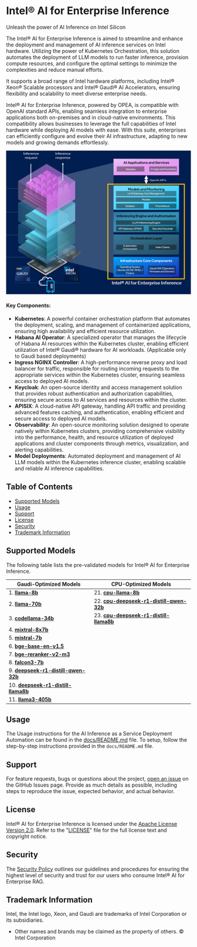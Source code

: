 # Intel® AI for Enterprise Inference

Unleash the power of AI Inference on Intel Silicon

The Intel® AI for Enterprise Inference is aimed to streamline and enhance the deployment and management of AI inference services on Intel hardware. Utilizing the power of Kubernetes Orchestration, this solution automates the deployment of LLM models to run faster inference, provision compute resources, and configure the optimal settings to minimize the complexities and reduce manual efforts.

It supports a broad range of Intel hardware platforms, including Intel® Xeon® Scalable processors and Intel® Gaudi® AI Accelerators, ensuring flexibility and scalability to meet diverse enterprise needs.

Intel® AI for Enterprise Inference, powered by OPEA, is compatible with OpenAI standard APIs, enabling seamless integration to enterprise applications both on-premises and in cloud-native environments. This compatibility allows businesses to leverage the full capabilities of Intel hardware while deploying AI models with ease. With this suite, enterprises can efficiently configure and evolve their AI infrastructure, adapting to new models and growing demands effortlessly. 

![Intel AI for Enterprise Inference](docs/pictures/Enterprise-Inference-Architecture.png)

#### Key Components:
   - **Kubernetes**: A powerful container orchestration platform that automates the deployment, scaling, and management of containerized applications, ensuring high availability and efficient resource utilization.
   - **Habana AI Operator**: A specialized operator that manages the lifecycle of Habana AI resources within the Kubernetes cluster, enabling efficient utilization of Intel® Gaudi® hardware for AI workloads. (Applicable only to Gaudi based deployments)
   - **Ingress NGINX Controller**: A high-performance reverse proxy and load balancer for traffic, responsible for routing incoming requests to the appropriate services within the Kubernetes cluster, ensuring seamless access to deployed AI models.
   - **Keycloak**: An open-source identity and access management solution that provides robust authentication and authorization capabilities, ensuring secure access to AI services and resources within the cluster.
   - **APISIX**: A cloud-native API gateway, handling API traffic and providing advanced features caching, and authentication, enabling efficient and secure access to deployed AI models.
   - **Observability**: An open-source monitoring solution designed to operate natively within Kubernetes clusters, providing comprehensive visibility into the performance, health, and resource utilization of deployed applications and cluster components through metrics, visualization, and alerting capabilities.
   - **Model Deployments**: Automated deployment and management of AI LLM models within the Kubernetes inference cluster, enabling scalable and reliable AI inference capabilities.
   
## Table of Contents
-   [Supported Models](#supported-models)
-   [Usage](#usage)
-   [Support](#support)
-   [License](#license)
-   [Security](#security)
-   [Trademark Information](#trademark-information)


## Supported Models
The following table lists the pre-validated models for Intel® AI for Enterprise Inference.      


| **Gaudi-Optimized Models**                                                                 | **CPU-Optimized Models**                                                                 |
|---------------------------------------------------------------------------------------------|-------------------------------------------------------------------------------------------|
| 1. [**llama-8b**](https://huggingface.co/meta-llama/Llama-3.1-8B-Instruct)                  | 21. [**cpu-llama-8b**](https://github.com/huggingface/text-generation-inference/pkgs/container/text-generation-inference) |
| 2. [**llama-70b**](https://huggingface.co/meta-llama/Llama-3.1-70B-Instruct)                | 22. [**cpu-deepseek-r1-distill-qwen-32b**](https://huggingface.co/deepseek-ai/DeepSeek-R1-Distill-Qwen-32B) |
| 3. [**codellama-34b**](https://huggingface.co/codellama/CodeLlama-34b-Instruct-hf)          | 23. [**cpu-deepseek-r1-distill-llama8b**](https://huggingface.co/deepseek-ai/DeepSeek-R1-Distill-Llama-8B) |
| 4. [**mixtral-8x7b**](https://huggingface.co/mistralai/Mixtral-8x7B-Instruct-v0.1)          |                                                                                           |
| 5. [**mistral-7b**](https://huggingface.co/mistralai/Mistral-7B-Instruct-v0.3)              |                                                                                           |
| 6. [**bge-base-en-v1.5**](https://huggingface.co/BAAI/bge-base-en-v1.5)             |                                                                                           |
| 7. [**bge-reranker-v2-m3**](https://huggingface.co/BAAI/bge-reranker-base) |                                                                                           |
| 8. [**falcon3-7b**](https://huggingface.co/tiiuae/Falcon3-7B-Instruct)                      |                                                                                           |
| 9. [**deepseek-r1-distill-qwen-32b**](https://huggingface.co/deepseek-ai/DeepSeek-R1-Distill-Qwen-32B) |                                                                                           |
| 10. [**deepseek-r1-distill-llama8b**](https://huggingface.co/deepseek-ai/DeepSeek-R1-Distill-Llama-8B) |                                                                                           |
| 11. [**llama3-405b**](https://huggingface.co/meta-llama/Llama-3.1-405B-Instruct)            |                                                                                           |

## Usage
The Usage instructions for the AI Inference as a Service Deployment Automation can be found in the [docs/README.md](docs/README.md) file.
To setup, follow the step-by-step instructions provided in the `docs/README.md` file.

## Support
For feature requests, bugs or questions about the project, [open an issue](https://github.com/opea-project/Enterprise-Inference/issues) on the GitHub Issues page. Provide as much details as possible, including steps to reproduce the issue, expected behavior, and actual behavior.

## License
Intel® AI for Enterprise Inference is licensed under the [Apache License Version 2.0](LICENSE). Refer to the "[LICENSE](LICENSE)" file for the full license text and copyright notice.

## Security
The [Security Policy](SECURITY.md) outlines our guidelines and procedures for ensuring the highest level of security and trust for our users who consume Intel® AI for Enterprise RAG.

## Trademark Information
Intel, the Intel logo, Xeon, and Gaudi are trademarks of Intel Corporation or its subsidiaries.

* Other names and brands may be claimed as the property of others.
&copy; Intel Corporation
